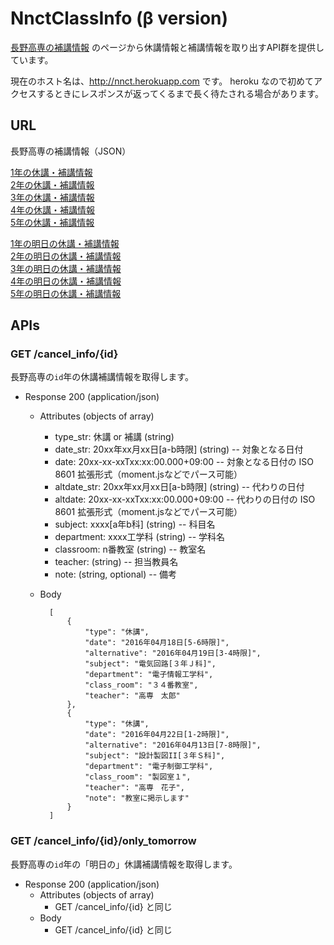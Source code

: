 NnctClassInfo (β version)
=========================

[長野高専の補講情報](http://www.nagano-nct.ac.jp/current/cancel_info.php)
のページから休講情報と補講情報を取り出すAPI群を提供しています。

現在のホスト名は、http://nnct.herokuapp.com です。
heroku なので初めてアクセスするときにレスポンスが返ってくるまで長く待たされる場合があります。


URL
-------

長野高専の補講情報（JSON）

[1年の休講・補講情報](https://nnct.herokuapp.com/cancel_info/1)  
[2年の休講・補講情報](https://nnct.herokuapp.com/cancel_info/2)  
[3年の休講・補講情報](https://nnct.herokuapp.com/cancel_info/3)  
[4年の休講・補講情報](https://nnct.herokuapp.com/cancel_info/4)  
[5年の休講・補講情報](https://nnct.herokuapp.com/cancel_info/5)

[1年の明日の休講・補講情報](https://nnct.herokuapp.com/cancel_info/1/only_tomorrow)  
[2年の明日の休講・補講情報](https://nnct.herokuapp.com/cancel_info/2/only_tomorrow)  
[3年の明日の休講・補講情報](https://nnct.herokuapp.com/cancel_info/3/only_tomorrow)  
[4年の明日の休講・補講情報](https://nnct.herokuapp.com/cancel_info/4/only_tomorrow)  
[5年の明日の休講・補講情報](https://nnct.herokuapp.com/cancel_info/5/only_tomorrow)  


APIs
-----

### GET /cancel_info/{id}
長野高専の`id`年の休講補講情報を取得します。

+ Response 200 (application/json)

    + Attributes (objects of array)
        + type_str: 休講 or 補講 (string)
        + date_str: 20xx年xx月xx日\[a-b時限] (string) -- 対象となる日付
        + date: 20xx-xx-xxTxx:xx:00.000+09:00 -- 対象となる日付の ISO 8601 拡張形式（moment.jsなどでパース可能）
        + altdate_str: 20xx年xx月xx日\[a-b時限] (string) -- 代わりの日付
        + altdate: 20xx-xx-xxTxx:xx:00.000+09:00 -- 代わりの日付の ISO 8601 拡張形式（moment.jsなどでパース可能）
        + subject: xxxx\[a年b科] (string) -- 科目名
        + department: xxxx工学科 (string) -- 学科名
        + classroom: n番教室 (string) -- 教室名
        + teacher: (string) -- 担当教員名
        + note: (string, optional) -- 備考

    + Body

            [
                {
                    "type": "休講",
                    "date": "2016年04月18日[5-6時限]",
                    "alternative": "2016年04月19日[3-4時限]",
                    "subject": "電気回路[３年Ｊ科]",
                    "department": "電子情報工学科",
                    "class_room": "３４番教室",
                    "teacher": "高専　太郎"
                },
                {
                    "type": "休講",
                    "date": "2016年04月22日[1-2時限]",
                    "alternative": "2016年04月13日[7-8時限]",
                    "subject": "設計製図II[３年Ｓ科]",
                    "department": "電子制御工学科",
                    "class_room": "製図室１",
                    "teacher": "高専　花子",
                    "note": "教室に掲示します"
                }
            ]


### GET /cancel_info/{id}/only_tomorrow
長野高専の`id`年の「明日の」休講補講情報を取得します。

+ Response 200 (application/json)
    + Attributes (objects of array)
        + GET /cancel_info/{id} と同じ
    + Body
        + GET /cancel_info/{id} と同じ
